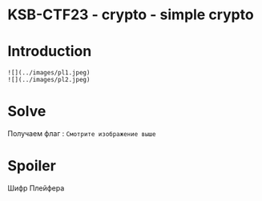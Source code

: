 # KSB-CTF23 - crypto - simple crypto


# Introduction

```
![](../images/pl1.jpeg)
![](../images/pl2.jpeg)
```


# Solve




Получаем флаг : `Смотрите изображение выше` 


# Spoiler

Шифр Плейфера
